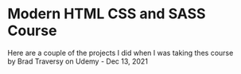 <h1>Modern HTML CSS and SASS Course</h1>
<p> Here are a couple of the projects I did when I was taking thes course <br>
  by Brad Traversy on Udemy - Dec 13, 2021<p>
